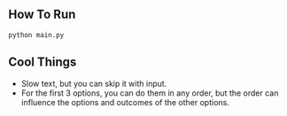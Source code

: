 ## How To Run
```
python main.py
```
## Cool Things
- Slow text, but you can skip it with input.
- For the first 3 options, you can do them in any order, but the order can influence the options and outcomes of the other options. 
